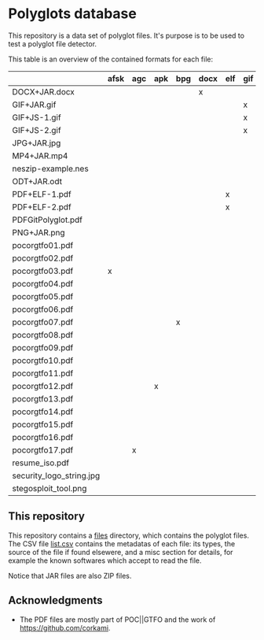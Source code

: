 # Polyglots database

This repository is a data set of polyglot files.
It's purpose is to be used to test a polyglot file detector.

This table is an overview of the contained formats for each file:

|                        |afsk|agc|apk|bpg|docx|elf|gif|gitbundle|html|ild|iso|jar|jpg|js|lsmv|mbr|mp4|nes|odt|pdf|png|ps|rb|sh|tar|tc|wv|zip|
|------------------------|----|---|---|---|----|---|---|---------|----|---|---|---|---|--|----|---|---|---|---|---|---|--|--|--|---|--|--|---|
|DOCX+JAR.docx           |    |   |   |   |x   |   |   |         |    |   |   |x  |   |  |    |   |   |   |   |   |   |  |  |  |   |  |  |x  |
|GIF+JAR.gif             |    |   |   |   |    |   |x  |         |    |   |   |x  |   |  |    |   |   |   |   |   |   |  |  |  |   |  |  |x  |
|GIF+JS-1.gif            |    |   |   |   |    |   |x  |         |    |   |   |   |   |x |    |   |   |   |   |   |   |  |  |  |   |  |  |   |
|GIF+JS-2.gif            |    |   |   |   |    |   |x  |         |    |   |   |   |   |x |    |   |   |   |   |   |   |  |  |  |   |  |  |   |
|JPG+JAR.jpg             |    |   |   |   |    |   |   |         |    |   |   |x  |x  |  |    |   |   |   |   |   |   |  |  |  |   |  |  |x  |
|MP4+JAR.mp4             |    |   |   |   |    |   |   |         |    |   |   |x  |   |  |    |   |x  |   |   |   |   |  |  |  |   |  |  |x  |
|neszip-example.nes      |    |   |   |   |    |   |   |         |    |   |   |   |   |  |    |   |   |x  |   |   |   |  |  |  |   |  |  |x  |
|ODT+JAR.odt             |    |   |   |   |    |   |   |         |    |   |   |x  |   |  |    |   |   |   |x  |   |   |  |  |  |   |  |  |x  |
|PDF+ELF-1.pdf           |    |   |   |   |    |x  |   |         |    |   |   |   |   |  |    |   |   |   |   |x  |   |  |  |  |   |  |  |   |
|PDF+ELF-2.pdf           |    |   |   |   |    |x  |   |         |    |   |   |   |   |  |    |   |   |   |   |x  |   |  |  |  |   |  |  |   |
|PDFGitPolyglot.pdf      |    |   |   |   |    |   |   |x        |    |   |   |   |   |  |    |   |   |   |   |x  |   |  |  |  |   |  |  |   |
|PNG+JAR.png             |    |   |   |   |    |   |   |         |    |   |   |x  |   |  |    |   |   |   |   |   |x  |  |  |  |   |  |  |x  |
|pocorgtfo01.pdf         |    |   |   |   |    |   |   |         |    |   |   |   |   |  |    |   |   |   |   |x  |   |  |  |  |   |  |  |x  |
|pocorgtfo02.pdf         |    |   |   |   |    |   |   |         |    |   |   |   |   |  |    |x  |   |   |   |x  |   |  |  |  |   |  |  |x  |
|pocorgtfo03.pdf         |x   |   |   |   |    |   |   |         |    |   |   |   |x  |  |    |   |   |   |   |x  |   |  |  |  |   |  |  |x  |
|pocorgtfo04.pdf         |    |   |   |   |    |   |   |         |    |   |   |   |   |  |    |   |   |   |   |x  |   |  |  |  |   |x |  |x  |
|pocorgtfo05.pdf         |    |   |   |   |    |   |   |         |    |   |x  |   |   |  |    |   |   |   |   |x  |   |  |  |  |   |  |  |x  |
|pocorgtfo06.pdf         |    |   |   |   |    |   |   |         |    |   |   |   |   |  |    |   |   |   |   |x  |   |  |  |  |x  |  |  |x  |
|pocorgtfo07.pdf         |    |   |   |x  |    |   |   |         |x   |   |   |   |   |  |    |   |   |   |   |x  |   |  |  |  |   |  |  |x  |
|pocorgtfo08.pdf         |    |   |   |   |    |   |   |         |    |   |   |   |   |  |    |   |   |   |   |x  |   |  |  |x |   |  |  |x  |
|pocorgtfo09.pdf         |    |   |   |   |    |   |   |         |    |   |   |   |   |  |    |   |   |   |   |x  |   |  |  |  |   |  |x |x  |
|pocorgtfo10.pdf         |    |   |   |   |    |   |   |         |    |   |   |   |   |  |x   |   |   |   |   |x  |   |  |  |  |   |  |  |x  |
|pocorgtfo11.pdf         |    |   |   |   |    |   |   |         |x   |   |   |   |   |  |    |   |   |   |   |x  |   |  |x |  |   |  |  |x  |
|pocorgtfo12.pdf         |    |   |x  |   |    |   |   |         |    |   |   |   |   |  |    |   |   |   |   |x  |   |  |  |  |   |  |  |x  |
|pocorgtfo13.pdf         |    |   |   |   |    |   |   |         |    |   |   |   |   |  |    |   |   |   |   |x  |   |x |  |  |   |  |  |x  |
|pocorgtfo14.pdf         |    |   |   |   |    |   |   |         |    |   |   |   |   |  |    |   |   |x  |   |x  |   |  |  |  |   |  |  |x  |
|pocorgtfo15.pdf         |    |   |   |   |    |   |   |         |    |x  |   |   |   |  |    |   |   |   |   |x  |   |  |  |  |   |  |  |x  |
|pocorgtfo16.pdf         |    |   |   |   |    |   |   |         |    |   |   |   |   |  |    |   |   |   |   |x  |   |  |  |x |   |  |  |x  |
|pocorgtfo17.pdf         |    |x  |   |   |    |   |   |         |    |   |   |   |   |  |    |   |   |   |   |x  |   |  |  |  |   |  |  |x  |
|resume_iso.pdf          |    |   |   |   |    |   |   |         |    |   |   |   |   |  |    |x  |   |   |   |x  |   |  |  |  |   |  |  |   |
|security_logo_string.jpg|    |   |   |   |    |   |   |         |    |   |   |   |   |x |    |   |   |   |   |   |x  |  |  |  |   |  |  |   |
|stegosploit_tool.png    |    |   |   |   |    |   |   |         |x   |   |   |   |   |  |    |   |   |   |   |   |x  |  |  |  |   |  |  |   |

## This repository

This repository contains a [files](files) directory, which contains the polyglot files.
The CSV file [list.csv](list.csv) contains the metadatas of each file: its types, the source of the file if found elsewere, and a misc section for details, for example the known softwares which accept to read the file.

Notice that JAR files are also ZIP files.

## Acknowledgments

- The PDF files are mostly part of POC||GTFO and the work of https://github.com/corkami.
